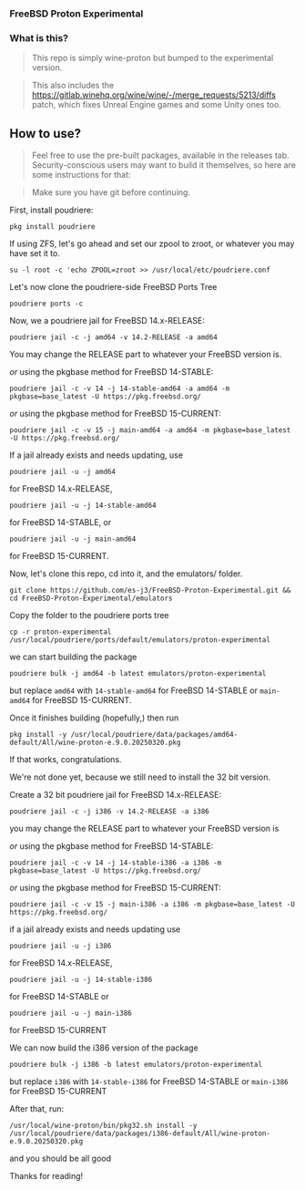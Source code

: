 ### FreeBSD Proton Experimental

### What is this?
> This repo is simply wine-proton but bumped to the experimental version.

> This also includes the https://gitlab.winehq.org/wine/wine/-/merge_requests/5213/diffs patch, which fixes Unreal Engine games and some Unity ones too.

## How to use?
> Feel free to use the pre-built packages, available in the releases tab. Security-conscious users may want to build it themselves, so here are some instructions for that:

> Make sure you have git before continuing.

First, install poudriere:
```
pkg install poudriere
```

If using ZFS, let's go ahead and set our zpool to zroot, or whatever you may have set it to.
```
su -l root -c 'echo ZPOOL=zroot >> /usr/local/etc/poudriere.conf
```

Let's now clone the poudriere-side FreeBSD Ports Tree
```
poudriere ports -c
```

Now, we a poudriere jail for FreeBSD 14.x-RELEASE: 
```
poudriere jail -c -j amd64 -v 14.2-RELEASE -a amd64
```
You may change the RELEASE part to whatever your FreeBSD version is.

*or* using the pkgbase method for FreeBSD 14-STABLE: 
```
poudriere jail -c -v 14 -j 14-stable-amd64 -a amd64 -m pkgbase=base_latest -U https://pkg.freebsd.org/
```

*or* using the pkgbase method for FreeBSD 15-CURRENT: 
```
poudriere jail -c -v 15 -j main-amd64 -a amd64 -m pkgbase=base_latest -U https://pkg.freebsd.org/
```

If a jail already exists and needs updating, use 
```
poudriere jail -u -j amd64
``` 
for FreeBSD 14.x-RELEASE, 
```
poudriere jail -u -j 14-stable-amd64
``` 
for FreeBSD 14-STABLE, or 
```
poudriere jail -u -j main-amd64
``` 
for FreeBSD 15-CURRENT.

Now, let's clone this repo, cd into it, and the emulators/ folder.
```
git clone https://github.com/es-j3/FreeBSD-Proton-Experimental.git && cd FreeBSD-Proton-Experimental/emulators
``` 

Copy the folder to the poudriere ports tree 
```
cp -r proton-experimental /usr/local/poudriere/ports/default/emulators/proton-experimental
``` 

we can start building the package 
```
poudriere bulk -j amd64 -b latest emulators/proton-experimental
``` 
but replace ```amd64``` with ```14-stable-amd64``` for FreeBSD 14-STABLE or ```main-amd64``` for FreeBSD 15-CURRENT.

Once it finishes building (hopefully,) then run 
```
pkg install -y /usr/local/poudriere/data/packages/amd64-default/All/wine-proton-e.9.0.20250320.pkg
``` 
If that works, congratulations. 

We're not done yet, because we still need to install the 32 bit version.

Create a 32 bit poudriere jail for FreeBSD 14.x-RELEASE: 
```
poudriere jail -c -j i386 -v 14.2-RELEASE -a i386
``` 
you may change the RELEASE part to whatever your FreeBSD version is

*or* using the pkgbase method for FreeBSD 14-STABLE: 
```
poudriere jail -c -v 14 -j 14-stable-i386 -a i386 -m pkgbase=base_latest -U https://pkg.freebsd.org/
```

*or* using the pkgbase method for FreeBSD 15-CURRENT: 
```
poudriere jail -c -v 15 -j main-i386 -a i386 -m pkgbase=base_latest -U https://pkg.freebsd.org/
```

if a jail already exists and needs updating use 
```
poudriere jail -u -j i386
``` 
for FreeBSD 14.x-RELEASE, 
```
poudriere jail -u -j 14-stable-i386
``` 
for FreeBSD 14-STABLE or 
```
poudriere jail -u -j main-i386
``` 
for FreeBSD 15-CURRENT

We can now build the i386 version of the package 
```
poudriere bulk -j i386 -b latest emulators/proton-experimental
``` 
but replace ```i386``` with ```14-stable-i386``` for FreeBSD 14-STABLE or ```main-i386``` for FreeBSD 15-CURRENT

After that, run: 
```
/usr/local/wine-proton/bin/pkg32.sh install -y /usr/local/poudriere/data/packages/i386-default/All/wine-proton-e.9.0.20250320.pkg
``` 
and you should be all good

Thanks for reading!
